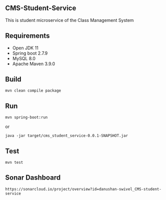 ## CMS-Student-Service
This is student microservice of the Class Management System

## Requirements
* Open JDK 11
* Spring boot 2.7.9
* MySQL 8.0
* Apache Maven 3.9.0



## Build

```
mvn clean compile package
```

## Run

```
mvn spring-boot:run
```

or

```
java -jar target/cms_student_service-0.0.1-SNAPSHOT.jar
```

## Test

```
mvn test
```

## Sonar Dashboard
```
https://sonarcloud.io/project/overview?id=danushan-swivel_CMS-student-service
```
